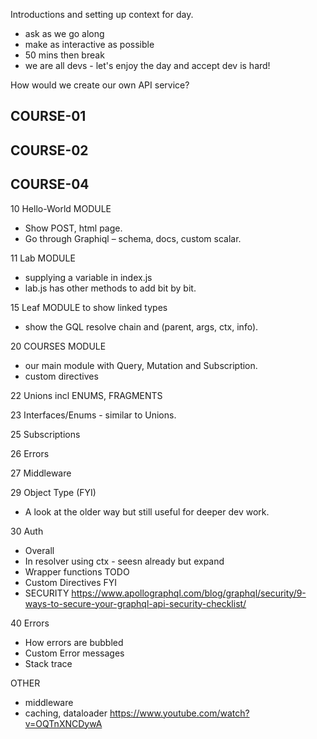 Introductions and setting up context for day.

-  ask as we go along
-  make as interactive as possible
-  50 mins then break
-  we are all devs - let's enjoy the day and accept dev is hard!

How would we create our own API service?

## COURSE-01

## COURSE-02

## COURSE-04

10 Hello-World MODULE

-  Show POST, html page.
-  Go through Graphiql – schema, docs, custom scalar.

11 Lab MODULE

-  supplying a variable in index.js
-  lab.js has other methods to add bit by bit.

15 Leaf MODULE to show linked types

-  show the GQL resolve chain and (parent, args, ctx, info).

20 COURSES MODULE

-  our main module with Query, Mutation and Subscription.
-  custom directives

22 Unions incl ENUMS, FRAGMENTS

23 Interfaces/Enums - similar to Unions.

25 Subscriptions

26 Errors

27 Middleware

29 Object Type (FYI)

-  A look at the older way but still useful for deeper dev work.

30 Auth

-  Overall
-  In resolver using ctx - seesn already but expand
-  Wrapper functions TODO
-  Custom Directives FYI
-  SECURITY https://www.apollographql.com/blog/graphql/security/9-ways-to-secure-your-graphql-api-security-checklist/

40 Errors

-  How errors are bubbled
-  Custom Error messages
-  Stack trace

OTHER

-  middleware
-  caching, dataloader https://www.youtube.com/watch?v=OQTnXNCDywA
